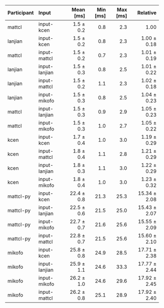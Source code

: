 | Participant | Input | Mean [ms] | Min [ms] | Max [ms] | Relative |
|:---|:---|---:|---:|---:|---:|
| mattcl | input-kcen | 1.5 ± 0.2 | 0.8 | 2.3 | 1.00 |
| lanjian | input-kcen | 1.5 ± 0.2 | 0.8 | 2.3 | 1.00 ± 0.18 |
| mattcl | input-mattcl | 1.5 ± 0.2 | 0.7 | 2.3 | 1.01 ± 0.19 |
| lanjian | input-lanjian | 1.5 ± 0.3 | 0.8 | 2.5 | 1.01 ± 0.22 |
| lanjian | input-mattcl | 1.5 ± 0.2 | 1.1 | 2.3 | 1.02 ± 0.18 |
| lanjian | input-mikofo | 1.5 ± 0.3 | 0.8 | 2.5 | 1.04 ± 0.23 |
| mattcl | input-lanjian | 1.5 ± 0.3 | 0.9 | 2.9 | 1.05 ± 0.23 |
| mattcl | input-mikofo | 1.5 ± 0.3 | 1.0 | 2.7 | 1.05 ± 0.22 |
| kcen | input-kcen | 1.7 ± 0.4 | 1.0 | 3.0 | 1.19 ± 0.29 |
| kcen | input-mattcl | 1.8 ± 0.4 | 1.1 | 2.8 | 1.21 ± 0.29 |
| kcen | input-lanjian | 1.8 ± 0.3 | 1.1 | 3.0 | 1.22 ± 0.29 |
| kcen | input-mikofo | 1.8 ± 0.4 | 1.0 | 3.0 | 1.23 ± 0.32 |
| mattcl-py | input-kcen | 22.4 ± 0.8 | 21.3 | 25.3 | 15.34 ± 2.08 |
| mattcl-py | input-lanjian | 22.5 ± 0.6 | 21.5 | 25.0 | 15.43 ± 2.07 |
| mattcl-py | input-mikofo | 22.7 ± 0.7 | 21.6 | 25.6 | 15.55 ± 2.09 |
| mattcl-py | input-mattcl | 22.8 ± 0.7 | 21.5 | 25.6 | 15.60 ± 2.10 |
| mikofo | input-kcen | 25.8 ± 0.8 | 24.9 | 28.5 | 17.71 ± 2.38 |
| mikofo | input-lanjian | 25.9 ± 1.1 | 24.6 | 33.3 | 17.77 ± 2.44 |
| mikofo | input-mikofo | 26.2 ± 1.0 | 24.6 | 29.6 | 17.92 ± 2.45 |
| mikofo | input-mattcl | 26.2 ± 0.8 | 25.1 | 28.9 | 17.92 ± 2.40 |
